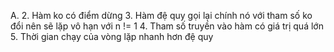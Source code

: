 A.
  2. Hàm ko có điểm dừng
  3. Hàm đệ quy gọi lại chính nó với tham số ko đổi nên sẽ lặp vô hạn với n != 1
  4. Tham số truyền vào hàm có giá trị quá lớn
  5. Thời gian chạy của vòng lặp nhanh hơn đệ quy
